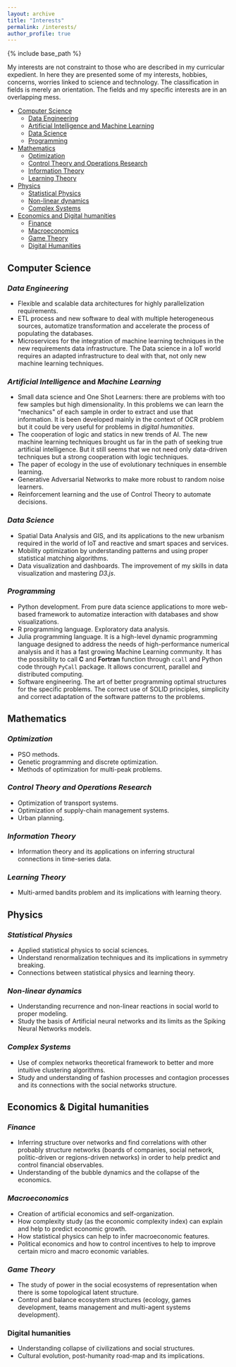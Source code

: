 ```yaml
---
layout: archive
title: "Interests"
permalink: /interests/
author_profile: true
---
```


{% include base_path %}

My interests are not constraint to those who are described in my curricular expedient.
In here they are presented some of my interests, hobbies, concerns, worries linked to science and technology.
The classification in fields is merely an orientation. The fields and my specific interests are in an overlapping mess.

* [Computer Science](#computer-science)
  - [Data Engineering](#data-engineering)
  - [Artificial Intelligence and Machine Learning](#artificial-intelligence-and-machine-learning)
  - [Data Science](#data-science)
  - [Programming](#programming)
* [Mathematics](#mathematics)
  - [Optimization](#optimization)
  - [Control Theory and Operations Research](#control-theory-and-operations-research)
  - [Information Theory](#information-theory)
  - [Learning Theory](#learning-theory)
* [Physics](#physics)
  - [Statistical Physics](#statistical-physics)
  - [Non-linear dynamics](#non-linear-dynamics)
  - [Complex Systems](#complex-systems)
* [Economics and Digital humanities](#economics-and-digital-humanities)
  - [Finance](#finance)
  - [Macroeconomics](#macroeconomics)
  - [Game Theory](#game-theory)
  - [Digital Humanities](#digital-humanities)


## Computer Science
### *Data Engineering*
* Flexible and scalable data architectures for highly parallelization requirements.
* ETL process and new software to deal with multiple heterogeneous sources, automatize transformation and accelerate the process of populating the databases.
* Microservices for the integration of machine learning techniques in the new requirements data infrastructure. The Data science in a IoT world requires an adapted infrastructure to deal with that, not only new machine learning techniques.

### *Artificial Intelligence* and *Machine Learning*
* Small data science and One Shot Learners: there are problems with too few samples but high dimensionality. In this problems we can learn the "mechanics" of each sample in order to extract and use that information. It is been developed mainly in the context of OCR problem but it could be very useful for problems in *digital humanities*.
* The cooperation of logic and statics in new trends of AI. The new machine learning techniques brought us far in the path of seeking true artificial intelligence. But it still seems that we not need only data-driven techniques but a strong cooperation with logic techniques.
* The paper of ecology in the use of evolutionary techniques in ensemble learning.
* Generative Adversarial Networks to make more robust to random noise learners.
* Reinforcement learning and the use of Control Theory to automate decisions.

### *Data Science*
* Spatial Data Analysis and GIS, and its applications to the new urbanism required in the world of IoT and reactive and smart spaces and services.
* Mobility optimization by understanding patterns and using proper statistical matching algorithms.
* Data visualization and dashboards. The improvement of my skills in data visualization and mastering *D3.js*.

### *Programming*
* Python development. From pure data science applications to more web-based framework to automatize interaction with databases and show visualizations.
* R programming language. Exploratory data analysis.
* Julia programming language. It is a high-level dynamic programming language designed to address the needs of high-performance numerical analysis and it has a fast growing Machine Learning community. It has the possibility to call **C** and **Fortran** function through `ccall` and Python code through `PyCall` package. It allows concurrent, parallel and distributed computing.
* Software engineering. The art of better programming optimal structures for the specific problems. The correct use of SOLID principles, simplicity and correct adaptation of the software patterns to the problems.


## Mathematics
### *Optimization*
* PSO methods.
* Genetic programming and discrete optimization.
* Methods of optimization for multi-peak problems.

### *Control Theory and Operations Research*
* Optimization of transport systems.
* Optimization of supply-chain management systems.
* Urban planning.

### *Information Theory*
* Information theory and its applications on inferring structural connections in time-series data.

### *Learning Theory*
* Multi-armed bandits problem and its implications with learning theory.

## Physics
### *Statistical Physics*
* Applied statistical physics to social sciences.
* Understand renormalization techniques and its implications in symmetry breaking.
* Connections between statistical physics and learning theory.

### *Non-linear dynamics*
* Understanding recurrence and non-linear reactions in social world to proper modeling.
* Study the basis of Artificial neural networks and its limits as the Spiking Neural Networks models.

### *Complex Systems*
* Use of complex networks theoretical framework to better and more intuitive clustering algorithms.
* Study and understanding of fashion processes and contagion processes and its connections with the social networks structure.


## Economics & Digital humanities
### *Finance*
* Inferring structure over networks and find correlations with other probably structure networks (boards of companies, social network, politic-driven or regions-driven networks) in order to help predict and control financial observables.
* Understanding of the bubble dynamics and the collapse of the economics.

### *Macroeconomics*
* Creation of artificial economics and self-organization.
* How complexity study (as the economic complexity index) can explain and help to predict economic growth.
* How statistical physics can help to infer macroeconomic features.
* Political economics and how to control incentives to help to improve certain micro and macro economic variables.

### *Game Theory*
* The study of power in the social ecosystems of representation when there is some topological latent structure.
* Control and balance ecosystem structures (ecology, games development, teams management and multi-agent systems development).

### Digital humanities
* Understanding collapse of civilizations and social structures.
* Cultural evolution, post-humanity road-map and its implications.




